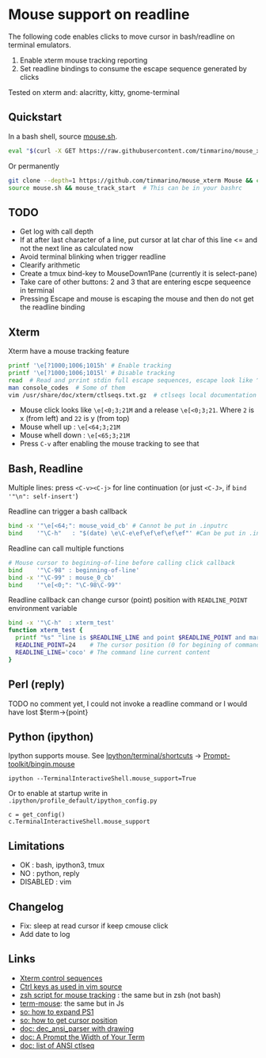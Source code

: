 # Mouse support on readline

The following code enables clicks to move cursor in bash/readline on terminal emulators.

1. Enable xterm mouse tracking reporting   
2. Set readline bindings to consume the escape sequence generated by clicks    

Tested on xterm and: alacritty, kitty, gnome-terminal

## Quickstart

In a bash shell, source [mouse.sh](./mouse.sh).

```bash
eval "$(curl -X GET https://raw.githubusercontent.com/tinmarino/mouse_xterm/master/mouse.sh)" && mouse_track_start
```

Or permanently
  
```bash
git clone --depth=1 https://github.com/tinmarino/mouse_xterm Mouse && cd Mouse
source mouse.sh && mouse_track_start  # This can be in your bashrc
```

## TODO

* Get log with call depth
* If at after last character of a line, put cursor at lat char of this line <= and not the next line as calculated now
* Avoid terminal  blinking when trigger readline
* Clearify arithmetic
* Create a tmux bind-key to MouseDown1Pane (currently it is select-pane)
* Take care of other buttons: 2 and 3 that are entering escpe sequeence in terminal
* Pressing Escape and mouse is escaping the mouse and then do not get the readline binding

## Xterm

Xterm have a mouse tracking feature

```bash
printf '\e[?1000;1006;1015h' # Enable tracking
printf '\e[?1000;1006;1015l' # Disable tracking
read  # Read and prrint stdin full escape sequences, escape look like ^[, click like ^[[<0;36;26M
man console_codes  # Some of them
vim /usr/share/doc/xterm/ctlseqs.txt.gz  # ctlseqs local documentation
```

* Mouse click looks like `\e[<0;3;21M` and a release `\e[<0;3;21`. Where `2` is x (from left) and `22` is y (from top)  
* Mouse whell up : `\e[<64;3;21M`
* Mouse whell down : `\e[<65;3;21M`
* Press `C-v` after enabling the mouse tracking to see that

## Bash, Readline

Multiple lines: press `<C-v><C-j>` for line continuation (or just `<C-J>`, if `bind '"\n": self-insert'`)

Readline can trigger a bash callback

```bash
bind -x '"\e[<64;": mouse_void_cb' # Cannot be put in .inputrc
bind    '"\C-h"   : "$(date) \e\C-e\ef\ef\ef\ef\ef"' #Can be put in .inputrc
```

Readline can call multiple functions

```bash
# Mouse cursor to begining-of-line before calling click callback
bind    '"\C-98" : beginning-of-line'
bind -x '"\C-99" : mouse_0_cb'
bind    '"\e[<0;": "\C-98\C-99"'
```

Readline callback can change cursor (point) position with `READLINE_POINT` environment variable

```bash
bind -x '"\C-h"  : xterm_test'
function xterm_test {
  printf "%s" "line is $READLINE_LINE and point $READLINE_POINT and mark $READLINE_LINE"
  READLINE_POINT=24    # The cursor position (0 for begining of command)
  READLINE_LINE='coco' # The command line current content
}
```


## Perl (reply)

TODO no comment yet, I could not invoke a readline command or I would have lost $term->{point}

## Python (ipython)

Ipython supports mouse. See [Ipython/terminal/shortcuts](https://github.com/ipython/ipython/blob/master/IPython/terminal/shortcuts.py) -> [Prompt-toolkit/bingin.mouse](https://github.com/prompt-toolkit/python-prompt-toolkit/blob/master/prompt_toolkit/key_binding/bindings/mouse.py)

	ipython --TerminalInteractiveShell.mouse_support=True

Or to enable at startup write in `.ipython/profile_default/ipython_config.py`

	c = get_config()
	c.TerminalInteractiveShell.mouse_support

## Limitations

* OK : bash, ipython3, tmux
* NO : python, reply
* DISABLED : vim

## Changelog

* Fix: sleep at read cursor if keep cmouse click
* Add date to log

## Links

* [Xterm control sequences](https://invisible-island.net/xterm/ctlseqs/ctlseqs.html)
* [Ctrl keys as used in vim source](https://github.com/vim/vim/blob/master/src/libvterm/doc/seqs.txt)
* [zsh script for mouse tracking](https://github.com/stephane-chazelas/misc-scripts/blob/master/mouse.zsh) : the same but in zsh (not bash)
* [term-mouse](https://github.com/CoderPuppy/term-mouse): the same but in Js
* [so: how to expand PS1](https://stackoverflow.com/questions/3451993/how-to-expand-ps1)
* [so: how to get cursor position](https://unix.stackexchange.com/questions/88296/get-vertical-cursor-position)
* [doc: dec_ansi_parser with drawing](https://vt100.net/emu/dec_ansi_parser)
* [doc: A Prompt the Width of Your Term](https://tldp.org/HOWTO/Bash-Prompt-HOWTO/x869.html)
* [doc: list of ANSI ctlseq](https://www.aivosto.com/articles/control-characters.html)
